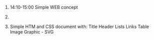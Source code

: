1. 14:10-15:00 Simple WEB concept

2.

3. Simple HTM and CSS document with:
Title
Header
Lists
Links
Table
Image
Graphic - SVG
